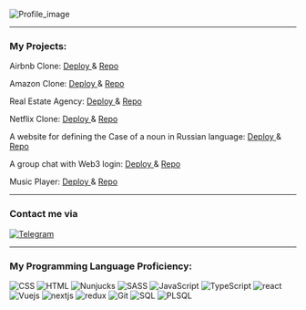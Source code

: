 
![Profile_image](https://user-images.githubusercontent.com/72749081/152789318-8f3148ba-a3e9-42ba-88b2-8f3ba7df91ec.JPEG)

---

### My Projects:

Airbnb Clone: <a href="https://airbnb-clone-nu-eight.vercel.app/" > Deploy </a> & <a href="https://github.com/juliemayak/airbnb-clone" > Repo </a> 

Amazon Clone: <a href="https://amazon-clone-tawny-five.vercel.app/" > Deploy </a> & <a href="https://github.com/juliemayak/amazon-clone" > Repo </a> 

Real Estate Agency: <a href="https://real-estate-five-alpha.vercel.app/" > Deploy </a> & <a href="https://github.com/juliemayak/real-estate" > Repo </a> 

Netflix Clone: <a href="https://netflix-clone-seven-azure.vercel.app/" > Deploy </a> & <a href="https://github.com/juliemayak/netflix-clone" > Repo </a> 

A website for defining the Case of a noun in Russian language: <a href="https://sklonyator.vercel.app/" > Deploy </a> & <a href="https://github.com/juliemayak/sklonyator" > Repo </a> 

A group chat with Web3 login: <a href="https://metaverse-eight.vercel.app/" > Deploy </a> & <a href="https://github.com/juliemayak/metaverse-web3-groupchat" > Repo </a> 

Music Player: <a href="https://waves-jp.netlify.app/" > Deploy </a> & <a href="https://github.com/juliemayak/react-music-player" > Repo </a> 


---

### Contact me via

[![Telegram](https://img.shields.io/badge/Telegram-4c4c4c?style=for-the-badge&logo=telegram)](https://t.me/juliemayak)

---

### My Programming Language Proficiency:

![CSS](https://img.shields.io/badge/css-4c4c4c?style=for-the-badge&logo=CSS3)
![HTML](https://img.shields.io/badge/html-4c4c4c?style=for-the-badge&logo=HTML5)
![Nunjucks](https://img.shields.io/badge/NJ-Nunjucks-4c4c4c?style=for-the-badge)
![SASS](https://img.shields.io/badge/SASS-4c4c4c?style=for-the-badge&logo=SASS)
![JavaScript](https://img.shields.io/badge/JavaScript-4c4c4c?style=for-the-badge&logo=JavaScript)
![TypeScript](https://img.shields.io/badge/TypeScript-4c4c4c?style=for-the-badge&logo=TypeScript)
![react](https://img.shields.io/badge/react-4c4c4c?style=for-the-badge&logo=React)
![Vuejs](https://img.shields.io/badge/Vuejs-4c4c4c?style=for-the-badge&logo=Vue.js)
![nextjs](https://img.shields.io/badge/next.js-4c4c4c?style=for-the-badge&logo=Next.js)
![redux](https://img.shields.io/badge/redux-4c4c4c?style=for-the-badge&logo=Redux)
![Git](https://img.shields.io/badge/Git-4c4c4c?style=for-the-badge&logo=Git)
![SQL](https://img.shields.io/badge/SQL-4c4c4c?style=for-the-badge&logo=SQL)
![PLSQL](https://img.shields.io/badge/PLSQL-4c4c4c?style=for-the-badge&logo=Oracle)


